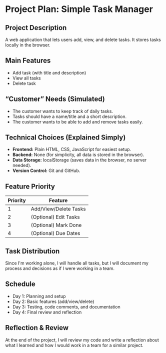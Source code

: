 # Project Plan: Simple Task Manager

## Project Description

A web application that lets users add, view, and delete tasks. It stores tasks locally in the browser.

## Main Features

- Add task (with title and description)
- View all tasks
- Delete task

## “Customer” Needs (Simulated)

- The customer wants to keep track of daily tasks.
- Tasks should have a name/title and a short description.
- The customer wants to be able to add and remove tasks easily.

## Technical Choices (Explained Simply)

- **Frontend:** Plain HTML, CSS, JavaScript for easiest setup.
- **Backend:** None (for simplicity, all data is stored in the browser).
- **Data Storage:** localStorage (saves data in the browser, no server needed).
- **Version Control:** Git and GitHub.

## Feature Priority

| Priority | Feature                |
|----------|------------------------|
| 1        | Add/View/Delete Tasks  |
| 2        | (Optional) Edit Tasks  |
| 3        | (Optional) Mark Done   |
| 4        | (Optional) Due Dates   |

## Task Distribution

Since I'm working alone, I will handle all tasks, but I will document my process and decisions as if I were working in a team.

## Schedule

- Day 1: Planning and setup
- Day 2: Basic features (add/view/delete)
- Day 3: Testing, code comments, and documentation
- Day 4: Final review and reflection

## Reflection & Review

At the end of the project, I will review my code and write a reflection about what I learned and how I would work in a team for a similar project.